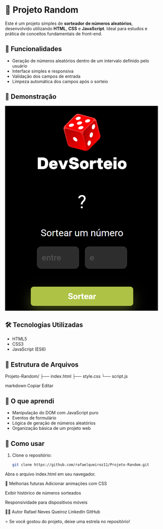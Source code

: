 # 🎲 Projeto Random

Este é um projeto simples de **sorteador de números aleatórios**, desenvolvido utilizando **HTML**, **CSS** e **JavaScript**. Ideal para estudos e prática de conceitos fundamentais de front-end.

## 🚀 Funcionalidades

- Geração de números aleatórios dentro de um intervalo definido pelo usuário
- Interface simples e responsiva
- Validação dos campos de entrada
- Limpeza automática dos campos após o sorteio

## 📸 Demonstração

![Screenshot do Projeto](./Sorteador.png)

## 🛠️ Tecnologias Utilizadas

- HTML5
- CSS3
- JavaScript (ES6)

## 📁 Estrutura de Arquivos

Projeto-Random/
├── index.html
├── style.css
└── script.js

markdown
Copiar
Editar

## 🧠 O que aprendi

- Manipulação do DOM com JavaScript puro
- Eventos de formulário
- Lógica de geração de números aleatórios
- Organização básica de um projeto web

## 📌 Como usar

1. Clone o repositório:
   ```bash
   git clone https://github.com/rafaelqueiroz11/Projeto-Random.git
Abra o arquivo index.html em seu navegador.

🧪 Melhorias futuras
Adicionar animações com CSS

Exibir histórico de números sorteados

Responsividade para dispositivos móveis

🙋‍♂️ Autor
Rafael Neves Queiroz
LinkedIn
GitHub

⭐ Se você gostou do projeto, deixe uma estrela no repositório!


